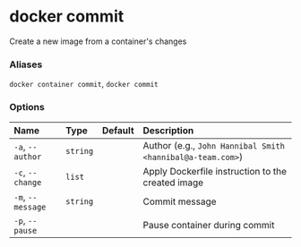 # docker commit

<!---MARKER_GEN_START-->
Create a new image from a container's changes

### Aliases

`docker container commit`, `docker commit`

### Options

| Name              | Type     | Default | Description                                                |
|:------------------|:---------|:--------|:-----------------------------------------------------------|
| `-a`, `--author`  | `string` |         | Author (e.g., `John Hannibal Smith <hannibal@a-team.com>`) |
| `-c`, `--change`  | `list`   |         | Apply Dockerfile instruction to the created image          |
| `-m`, `--message` | `string` |         | Commit message                                             |
| `-p`, `--pause`   |          |         | Pause container during commit                              |


<!---MARKER_GEN_END-->

